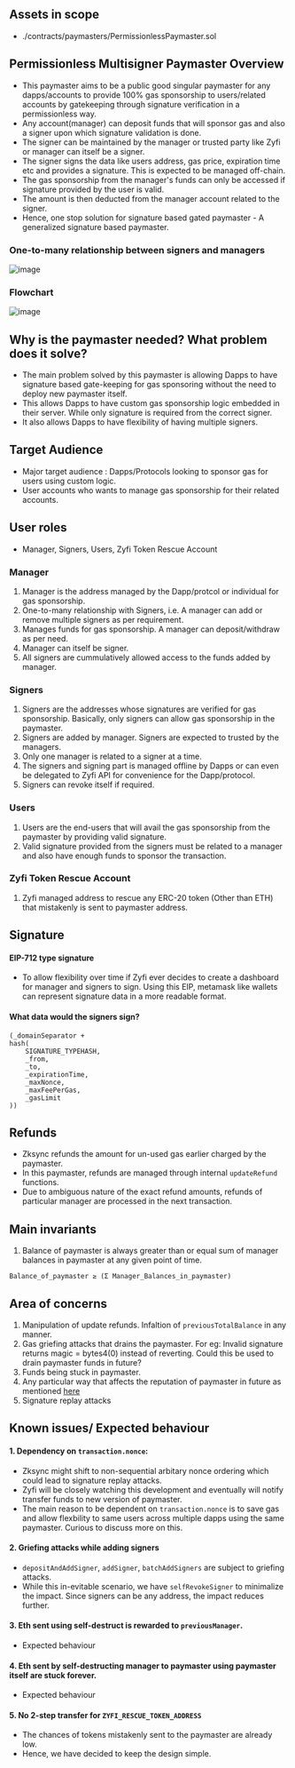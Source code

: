 ## Assets in scope 
- ./contracts/paymasters/PermissionlessPaymaster.sol

## Permissionless Multisigner Paymaster Overview
- This paymaster aims to be a public good singular paymaster for any dapps/accounts to provide 100% gas sponsorship to users/related accounts by gatekeeping through signature verification in a permissionless way. 
- Any account(manager) can deposit funds that will sponsor gas and also a signer upon which signature validation is done. 
- The signer can be maintained by the manager or trusted party like Zyfi or manager can itself be a signer.
- The signer signs the data like users address, gas price, expiration time etc and provides a signature. This is expected to be managed off-chain. 
- The gas sponsorship from the manager's funds can only be accessed if signature provided by the user is valid. 
- The amount is then deducted from the manager account related to the signer. 
- Hence, one stop solution for signature based gated paymaster - A generalized signature based paymaster. 

### One-to-many relationship between signers and managers
![image](./img/image.png)

### Flowchart 
![image](./img/flowchart.png)

## Why is the paymaster needed?  What problem does it solve? 
- The main problem solved by this paymaster is allowing Dapps to have signature based gate-keeping for gas sponsoring without the need to deploy new paymaster itself. 
- This allows Dapps to have custom gas sponsorship logic embedded in their server. While only signature is required from the correct signer. 
- It also allows Dapps to have flexibility of having multiple signers.

## Target Audience 
- Major target audience : Dapps/Protocols looking to sponsor gas for users using custom logic. 
- User accounts who wants to manage gas sponsorship for their related accounts. 

## User roles 
- Manager, Signers, Users, Zyfi Token Rescue Account

### Manager
1. Manager is the address managed by the Dapp/protcol or individual for gas sponsorship.
2. One-to-many relationship with Signers, i.e. A manager can add or remove multiple signers as per requirement. 
3. Manages funds for gas sponsorship. A manager can deposit/withdraw as per need. 
4. Manager can itself be signer. 
5. All signers are cummulatively allowed access to the funds added by manager. 

### Signers 
1. Signers are the addresses whose signatures are verified for gas sponsorship. Basically, only signers can allow gas sponsorship in the paymaster.
2. Signers are added by manager. Signers are expected to trusted by the managers.
3. Only one manager is related to a signer at a time. 
4. The signers and signing part is managed offline by Dapps or can even be delegated to Zyfi API for convenience for the Dapp/protocol.
5. Signers can revoke itself if required. 

### Users 
1. Users are the end-users that will avail the gas sponsorship from the paymaster by providing valid signature. 
2. Valid signature provided from the signers must be related to a manager and also have enough funds to sponsor the transaction. 

### Zyfi Token Rescue Account 
1. Zyfi managed address to rescue any ERC-20 token (Other than ETH) that mistakenly is sent to paymaster address.

## Signature 

#### EIP-712 type signature
- To allow flexibility over time if Zyfi ever decides to create a dashboard for manager and signers to sign. Using this EIP, metamask like wallets can represent signature data in a more readable format. 

#### What data would the signers sign? 
```
(_domainSeparator +
hash(
    SIGNATURE_TYPEHASH,
    _from,
    _to,
    _expirationTime,
    _maxNonce,
    _maxFeePerGas,
    _gasLimit
))
```

## Refunds
- Zksync refunds the amount for un-used gas earlier charged by the paymaster.
- In this paymaster, refunds are managed through internal `updateRefund` functions.
- Due to ambiguous nature of the exact refund amounts, refunds of particular manager are processed in the next transaction. 

## Main invariants

1. Balance of paymaster is always greater than or equal sum of manager balances in paymaster at any given point of time. 

```
Balance_of_paymaster ≥ (Σ Manager_Balances_in_paymaster)
```

## Area of concerns 

1. Manipulation of update refunds. Infaltion of `previousTotalBalance` in any manner. 
2. Gas griefing attacks that drains the paymaster. For eg: Invalid signature returns magic = bytes4(0) instead of reverting. Could this be used to drain paymaster funds in future? 
3. Funds being stuck in paymaster.
4. Any particular way that affects the reputation of paymaster in future as mentioned [here](https://docs.zksync.io/build/developer-reference/account-abstraction/paymasters#paymaster-verification-rules) 
5. Signature replay attacks

## Known issues/ Expected behaviour

#### 1. Dependency on `transaction.nonce`:
- Zksync might shift to non-sequential arbitary nonce ordering which could lead to signature replay attacks. 
- Zyfi will be closely watching this development and eventually will notify transfer funds to new version of paymaster. 
- The main reason to be dependent on `transaction.nonce` is to save gas and allow flexbility to same users across multiple dapps using the same paymaster. Curious to discuss more on this. 

#### 2. Griefing attacks while adding signers
- `depositAndAddSigner`, `addSigner`, `batchAddSigners` are subject to griefing attacks. 
- While this in-evitable scenario, we have `selfRevokeSigner` to minimalize the impact. Since signers can be any address, the impact reduces further.  

#### 3. Eth sent using self-destruct is rewarded to `previousManager`. 
- Expected behaviour

#### 4. Eth sent by self-destructing manager to paymaster using paymaster itself are stuck forever.
- Expected behaviour

#### 5. No 2-step transfer for `ZYFI_RESCUE_TOKEN_ADDRESS` 
- The chances of tokens mistakenly sent to the paymaster are already low. 
- Hence, we have decided to keep the design simple.


